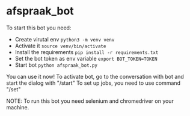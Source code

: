 # afspraak_bot

To start this bot you need:
* Create virutal env `python3 -m venv venv`
* Activate it `source venv/bin/activate`
* Install the requirements `pip install -r requirements.txt`
* Set the bot token as env variable ```export BOT_TOKEN=TOKEN```
* Start bot `python afspraak_bot.py`
  
You can use it now!
To activate bot, go to the conversation with bot and start the dialog with "/start"
To set up jobs, you need to use command "/set"

NOTE: To run this bot you need selenium and chromedriver on your machine. 